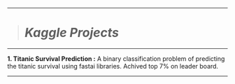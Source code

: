 ------------------------
> # _Kaggle Projects_
------------------------

**1. Titanic Survival Prediction :** A binary classification problem of predicting the titanic survival using fastai libraries. Achived top 7% on leader board.

--------------------------------------------------